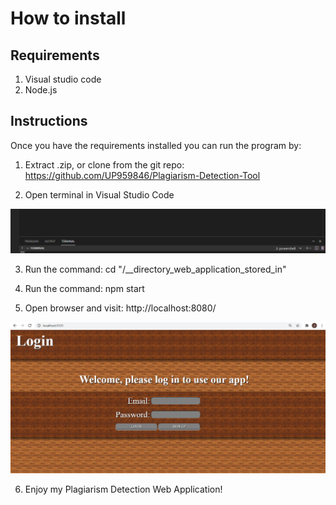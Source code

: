 # How to install

## Requirements

1. Visual studio code
2. Node.js

## Instructions

Once you have the requirements installed you can run the program by:

1. Extract .zip, or clone from the git repo: https://github.com/UP959846/Plagiarism-Detection-Tool

2. Open terminal in Visual Studio Code

![Terminal](media/terminal_shot.png)

3. Run the command: cd "/__directory_web_application_stored_in"

4. Run the command: npm start

5. Open browser and visit: http://localhost:8080/

![Start screen](media/start_screen.png)

6. Enjoy my Plagiarism Detection Web Application!